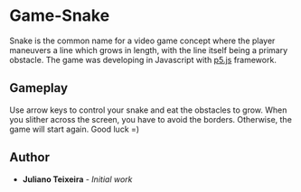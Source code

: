 # Game-Snake

Snake is the common name for a video game concept where the player maneuvers a line which grows in length, with the line itself being a primary obstacle. The game was developing in Javascript with [p5.js](https://p5js.org/) framework.

## Gameplay

Use arrow keys to control your snake and eat the obstacles to grow. When you slither across the screen, you have to avoid the borders. Otherwise, the game will start again. Good luck =)

## Author

* **Juliano Teixeira** - *Initial work* 